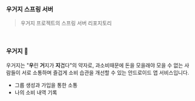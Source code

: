 ### 우거지 스프링 서버
> 우거지 프로젝트의 스프링 서버 리포지토리

<br>

### 우거지 💸
우거지는 "**우**린 **거**지가 **지**겹다"의 약자로, 과소비때문에 돈을 모을래야 모을 수 없는 사람들이 서로 소통하며 즐겁게 소비 습관을 개선할 수 있는 안드로이드 앱 서비스입니다.
- 그룹 생성과 가입을 통한 소통
- 나의 소비 내역 기록
